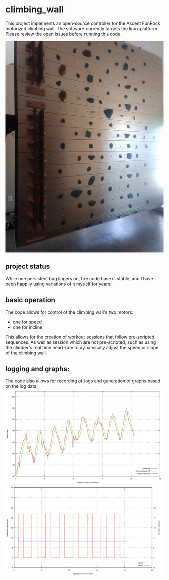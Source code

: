 climbing_wall
=============

This project implements an open-source controller for the Ascent FunRock 
motorized climbing wall.  The software currently targets the linux platform.  
Please review the open issues before running this code.

![heartrate graph](/docs/climbing_wall.jpg)

## project status
While one persistent bug lingers on, the code base is stable, and I have been
happily using variations of it myself for years. 

## basic operation 
The code allows for control of the climbing wall's two motors:
  - one for speed
  - one for incline
  
This allows for the creation of workout sessions that follow pre-scripted 
sequences.  As well as session which are not pre-scripted, such as using the 
climber's real time heart-rate to dynamically adjust the speed or slope of the 
climbing wall. 

## logging and graphs: 
The code also allows for recording of logs and generation of graphs based on 
the log data. 
![heartrate graph](/docs/heartrate.svg)
![speed and incline graph](/docs/speed_incline.svg)
